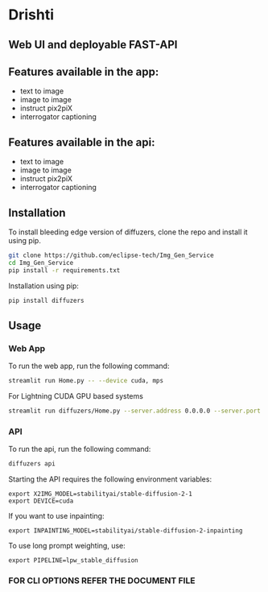 # Drishti
## Web UI and deployable FAST-API

## Features available in the app:

- text to image
- image to image
- instruct pix2piX
- interrogator captioning

## Features available in the api:

- text to image
- image to image
- instruct pix2piX
- interrogator captioning


## Installation

To install bleeding edge version of diffuzers, clone the repo and install it using pip.

```bash
git clone https://github.com/eclipse-tech/Img_Gen_Service
cd Img_Gen_Service
pip install -r requirements.txt
```

Installation using pip:
    
```bash 
pip install diffuzers
```

## Usage

### Web App
To run the web app, run the following command:

```bash
streamlit run Home.py -- --device cuda, mps
```
For Lightning CUDA GPU based systems

```bash
streamlit run diffuzers/Home.py --server.address 0.0.0.0 --server.port 8800 -- --device cuda:0
```

### API

To run the api, run the following command:


```bash
diffuzers api
```

Starting the API requires the following environment variables:

```
export X2IMG_MODEL=stabilityai/stable-diffusion-2-1
export DEVICE=cuda
```

If you want to use inpainting:

```
export INPAINTING_MODEL=stabilityai/stable-diffusion-2-inpainting
```

To use long prompt weighting, use:

```
export PIPELINE=lpw_stable_diffusion
```

### FOR CLI OPTIONS REFER THE DOCUMENT FILE
